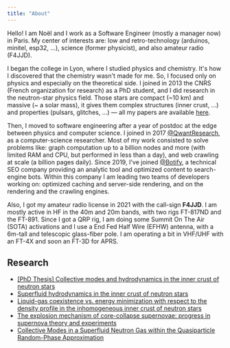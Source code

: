 ```yaml
---
title: "About"
---
```

Hello! I am Noël and I work as a Software Engineer (mostly a manager now) in Paris. My center of interests are: low and retro-technology (arduinos, minitel, esp32, ...), science (former physicist), and also amateur radio (F4JJD).

I began the college in Lyon, where I studied physics and chemistry. It's how I discovered that the chemistry wasn't made for me. So, I focused only on physics and especially on the theoretical side. I joined in 2013 the CNRS (French organization for research) as a PhD student, and I did research in the neutron-star physics field. Those stars are compact (~10 km) and massive (~ a solar mass), it gives them complex structures (inner crust, ...) and properties (pulsars, glitches, ...) — all my papers are available [here](https://noelmrtn.fr/about.html#research).

Then, I moved to software engineering after a year of postdoc at the edge between physics and computer science. I joined in 2017 [@QwantResearch](https://www.qwant.com/), as a computer-science researcher. Most of my work consisted to solve problems like: graph computation up to a billion nodes and more (with limited RAM and CPU, but performed in less than a day), and web crawling at scale (a billion pages daily).
Since 2019, I've joined [@Botify](https://www.botify.com/), a technical SEO company providing an analytic tool and optimized content to search-engine bots. Within this company I am leading two teams of developers working on: optimized caching and server-side rendering, and on the rendering and the crawling engines.

Also, I got my amateur radio license in 2021 with the call-sign **F4JJD**. I am mostly active in HF in the 40m and 20m bands, with two rigs FT-817ND and the FT-891. Since I got a QRP rig, I am doing some Summit On The Air (SOTA) activations and I use a End Fed Half Wire (EFHW) antenna, with a 6m-tall and telescopic glass-fiber pole. I am operating a bit in VHF/UHF with an FT-4X and soon an FT-3D for APRS.

## Research

* [[PhD Thesis] Collective modes and hydrodynamics in the inner crust of neutron stars](https://tel.archives-ouvertes.fr/tel-01377304#)
* [Superfluid hydrodynamics in the inner crust of neutron stars](https://arxiv.org/abs/1606.01126)
* [Liquid-gas coexistence vs. energy minimization with respect to the density profile in the inhomogeneous inner crust of neutron stars](https://arxiv.org/abs/1505.07030)
* [The explosion mechanism of core-collapse supernovae: progress in supernova theory and experiments](https://arxiv.org/abs/1501.01334)
* [Collective Modes in a Superfluid Neutron Gas within the Quasiparticle Random-Phase Approximation](https://arxiv.org/abs/1406.0335)